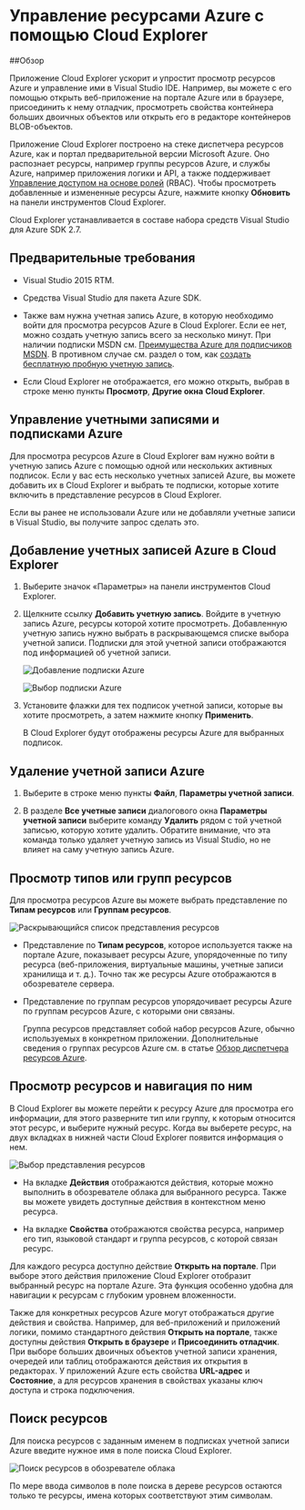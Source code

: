 <properties 
   pageTitle="Управление ресурсами Azure с помощью Cloud Explorer"
	description="Узнайте, как использовать Cloud Explorer для просмотра ресурсов Azure и управления ими в Visual Studio."
	services="visual-studio-online"
	documentationCenter="na"
	authors="kempb"
	manager="douge"
	editor="tglee"/>
<tags 
   ms.service="multiple"
	ms.devlang="dotnet"
	ms.topic="article"
	ms.tgt_pltfrm="na"
	ms.workload="multiple"
	ms.date="08/13/2015"
	ms.author="kempb"/>

# Управление ресурсами Azure с помощью Cloud Explorer

##Обзор

Приложение Cloud Explorer ускорит и упростит просмотр ресурсов Azure и управление ими в Visual Studio IDE. Например, вы можете с его помощью открыть веб-приложение на портале Azure или в браузере, присоединить к нему отладчик, просмотреть свойства контейнера больших двоичных объектов или открыть его в редакторе контейнеров BLOB-объектов.

Приложение Cloud Explorer построено на стеке диспетчера ресурсов Azure, как и портал предварительной версии Microsoft Azure. Оно распознает ресурсы, например группы ресурсов Azure, и службы Azure, например приложения логики и API, а также поддерживает [Управление доступом на основе ролей](../role-based-access-control-configure/) (RBAC). Чтобы просмотреть добавленные и измененные ресурсы Azure, нажмите кнопку **Обновить** на панели инструментов Cloud Explorer.

Cloud Explorer устанавливается в составе набора средств Visual Studio для Azure SDK 2.7.

## Предварительные требования

- Visual Studio 2015 RTM.

- Средства Visual Studio для пакета Azure SDK.
- Также вам нужна учетная запись Azure, в которую необходимо войти для просмотра ресурсов Azure в Cloud Explorer. Если ее нет, можно создать учетную запись всего за несколько минут. При наличии подписки MSDN см. [Преимущества Azure для подписчиков MSDN](http://azure.microsoft.com/pricing/member-offers/msdn-benefits-details/). В противном случае см. раздел о том, как [создать бесплатную пробную учетную запись](http://azure.microsoft.com/pricing/free-trial/).

- Если Cloud Explorer не отображается, его можно открыть, выбрав в строке меню пункты **Просмотр**, **Другие окна** **Cloud Explorer**.

## Управление учетными записями и подписками Azure

Для просмотра ресурсов Azure в Cloud Explorer вам нужно войти в учетную запись Azure с помощью одной или нескольких активных подписок. Если у вас есть несколько учетных записей Azure, вы можете добавить их в Cloud Explorer и выбрать те подписки, которые хотите включить в представление ресурсов в Cloud Explorer.

Если вы ранее не использовали Azure или не добавляли учетные записи в Visual Studio, вы получите запрос сделать это.

## Добавление учетных записей Azure в Cloud Explorer

1. Выберите значок «Параметры» на панели инструментов Cloud Explorer.

1. Щелкните ссылку **Добавить учетную запись**. Войдите в учетную запись Azure, ресурсы которой хотите просмотреть. Добавленную учетную запись нужно выбрать в раскрывающемся списке выбора учетной записи. Подписки для этой учетной записи отображаются под информацией об учетной записи.

    ![Добавление подписки Azure](./media/vs-azure-tools-resources-managing-with-cloud-explorer/IC819514.png)

    ![Выбор подписки Azure](./media/vs-azure-tools-resources-managing-with-cloud-explorer/IC819515.png)

1. Установите флажки для тех подписок учетной записи, которые вы хотите просмотреть, а затем нажмите кнопку **Применить**.

    В Cloud Explorer будут отображены ресурсы Azure для выбранных подписок.

## Удаление учетной записи Azure

1. Выберите в строке меню пункты **Файл**, **Параметры учетной записи**.

1. В разделе **Все учетные записи** диалогового окна **Параметры учетной записи** выберите команду **Удалить** рядом с той учетной записью, которую хотите удалить. Обратите внимание, что эта команда только удаляет учетную запись из Visual Studio, но не влияет на саму учетную запись Azure.

## Просмотр типов или групп ресурсов

Для просмотра ресурсов Azure вы можете выбрать представление по **Типам ресурсов** или **Группам ресурсов**.

![Раскрывающийся список представления ресурсов](./media/vs-azure-tools-resources-managing-with-cloud-explorer/IC819516.png)

- Представление по **Типам ресурсов**, которое используется также на портале Azure, показывает ресурсы Azure, упорядоченные по типу ресурса (веб-приложения, виртуальные машины, учетные записи хранилища и т. д.). Точно так же ресурсы Azure отображаются в обозревателе сервера.

- Представление по группам ресурсов упорядочивает ресурсы Azure по группам ресурсов Azure, с которыми они связаны.

 
	Группа ресурсов представляет собой набор ресурсов Azure, обычно используемых в конкретном приложении. Дополнительные сведения о группах ресурсов Azure см. в статье [Обзор диспетчера ресурсов Azure](https://azure.microsoft.com/documentation/articles/resource-group-overview/).

## Просмотр ресурсов и навигация по ним

В Cloud Explorer вы можете перейти к ресурсу Azure для просмотра его информации, для этого разверните тип или группу, к которым относится этот ресурс, и выберите нужный ресурс. Когда вы выберете ресурс, на двух вкладках в нижней части Cloud Explorer появится информация о нем.

![Выбор представления ресурсов](./media/vs-azure-tools-resources-managing-with-cloud-explorer/IC819517.png)

- На вкладке **Действия** отображаются действия, которые можно выполнить в обозревателе облака для выбранного ресурса. Также вы можете увидеть доступные действия в контекстном меню ресурса.

- На вкладке **Свойства** отображаются свойства ресурса, например его тип, языковой стандарт и группа ресурсов, с которой связан ресурс.

Для каждого ресурса доступно действие **Открыть на портале**. При выборе этого действия приложение Cloud Explorer отобразит выбранный ресурс на портале Azure. Эта функция особенно удобна для навигации к ресурсам с глубоким уровнем вложенности.

Также для конкретных ресурсов Azure могут отображаться другие действия и свойства. Например, для веб-приложений и приложений логики, помимо стандартного действия **Открыть на портале**, также доступны действия **Открыть в браузере** и **Присоединить отладчик**. При выборе больших двоичных объектов учетной записи хранения, очередей или таблиц отображаются действия их открытия в редакторах. У приложений Azure есть свойства **URL-адрес** и **Состояние**, а для ресурсов хранения в свойствах указаны ключ доступа и строка подключения.

## Поиск ресурсов

Для поиска ресурсов с заданным именем в подписках учетной записи Azure введите нужное имя в поле поиска Cloud Explorer.

![Поиск ресурсов в обозревателе облака](./media/vs-azure-tools-resources-managing-with-cloud-explorer/IC820394.png)

По мере ввода символов в поле поиска в дереве ресурсов остаются только те ресурсы, имена которых соответствуют этим символам.

<!---HONumber=September15_HO1-->
